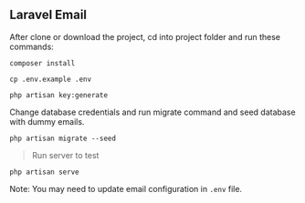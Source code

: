 ## Laravel Email

After clone or download the project, cd into project folder and run these commands:

```
composer install
```
```
cp .env.example .env
```
```
php artisan key:generate
```

Change database credentials and run migrate command and seed database with dummy emails.

```
php artisan migrate --seed
```

> Run server to test

```
php artisan serve
```

Note: You may need to update email configuration in `.env` file.
